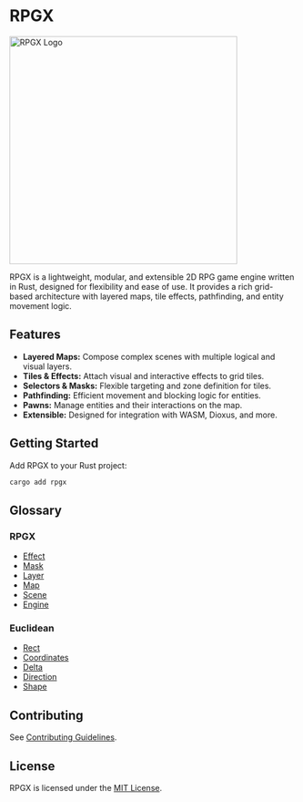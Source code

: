 # RPGX

<img src="https://s3.rottigni.tech/rpgx/rpgx_logo_transparent.webp" alt="RPGX Logo" width="400" />

RPGX is a lightweight, modular, and extensible 2D RPG game engine written in Rust, designed for flexibility and ease of use. It provides a rich grid-based architecture with layered maps, tile effects, pathfinding, and entity movement logic.

## Features

- **Layered Maps:** Compose complex scenes with multiple logical and visual layers.
- **Tiles & Effects:** Attach visual and interactive effects to grid tiles.
- **Selectors & Masks:** Flexible targeting and zone definition for tiles.
- **Pathfinding:** Efficient movement and blocking logic for entities.
- **Pawns:** Manage entities and their interactions on the map.
- **Extensible:** Designed for integration with WASM, Dioxus, and more.

## Getting Started

Add RPGX to your Rust project:

```bash
cargo add rpgx
```

## Glossary

### RPGX

- [Effect](./packages/core/docs/effect.md)
- [Mask](./packages/core/docs/mask.md)
- [Layer](./packages/core/docs/layer.md)
- [Map](./packages/core/docs/map.md)
- [Scene](./packages/core/docs/scene.md)
- [Engine](./packages/core/docs/engine.md)

### Euclidean

- [Rect](./packages/core/docs/rect.md)
- [Coordinates](./packages/core/docs/coordinates.md)
- [Delta](./packages/core/docs/delta.md)
- [Direction](./packages/core/docs/direction.md)
- [Shape](./packages/core/docs/shape.md)

## Contributing

See [Contributing Guidelines](../../README.md#contributing).

## License

RPGX is licensed under the [MIT License](../../LICENSE).